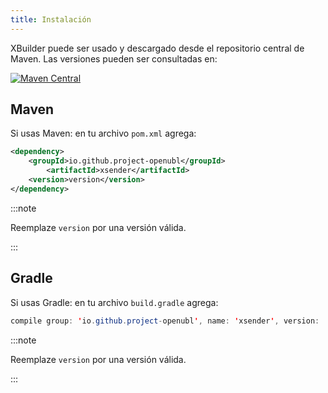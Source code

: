 ```yaml
---
title: Instalación
---
```


XBuilder puede ser usado y descargado desde el repositorio central de Maven. Las versiones pueden ser consultadas en:

[![Maven Central](https://img.shields.io/maven-central/v/io.github.project-openubl/xsender)](https://search.maven.org/artifact/io.github.project-openubl/xsender/)

## Maven

Si usas Maven: en tu archivo `pom.xml` agrega:

```xml
<dependency>
    <groupId>io.github.project-openubl</groupId>
        <artifactId>xsender</artifactId>
    <version>version</version>
</dependency>
```

:::note

Reemplaze `version` por una versión válida.

:::

## Gradle

Si usas Gradle: en tu archivo `build.gradle` agrega:

```java
compile group: 'io.github.project-openubl', name: 'xsender', version: 'version'
```

:::note

Reemplaze `version` por una versión válida.

:::
